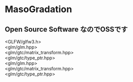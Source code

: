 # MasoGradation

## Open Source Software なのでOSSです

<GLFW/glfw3.h> <br>
<glm/glm.hpp> <br>
<glm/gtc/matrix_transform.hpp> <br>
<glm/gtc/type_ptr.hpp> <br>
<glm/glm.hpp> <br>
<glm/gtc/matrix_transform.hpp> <br>
<glm/gtc/type_ptr.hpp>
